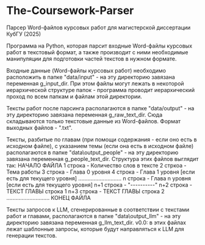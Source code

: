 # The-Coursework-Parser
Парсер Word-файлов курсовых работ для магистерской диссертации КубГУ (2025)

Программа на Python, которая парсит входные Word-файлы курсовых работ в текстовый формат, а также производит с ними необходимые манипуляции для подготовки частей текстов в нужном формате.

Входные данные (Word-файлы курсовых работ) необходимо расположить в папке "data/input" - на эту директорию завязана переменная g_input_dir.
При этом файлы могут лежать в некоторой иерархической структуре папок - программа проводит иерархический проход по всем папкам и файлам этой директории.

Тексты работ после парсинга располагаются в папке "data/output" - на эту директорию завязана переменная g_raw_text_dir.
Сюда складываются только текстовые данные из Word-файлов. 
Формат выходных файлов - ".txt".

Тексты, разбитые по главам (при помощи содержания - если оно есть в исходном файле), с указанием темы (если она есть в исходном файле) располагаются в папке "data\output_people" - на эту директорию завязана переменная g_people_text_dir.
Структура этих файлов выглядит так:
НАЧАЛО ФАЙЛА
1 строка   - Количество слов в тексте
2 стркоа   - Тема работы
3 строка   - Глава 0 уровня
4 строка   - Глава 1 уровня [если есть для текущего уровня]
............................
n строка   - Глава n уровня [если есть для текущего уровня]
n+1 строка - "----------"
n+2 строка - ТЕКСТ ГЛАВЫ строка 1
n+3 строка - ТЕКСТ ГЛАВЫ строка 2
............................
КОНЕЦ ФАЙЛА

Тексты запросов к LLM, сгенерированные в соответствии с текстами работ и главами, располагаются в папке "data\output_llm" - на эту директорию завязана переменная g_llm_text_dir.
v0.0: в этих файлах лежат шаблонные запросы, которые будут направляться к LLM для генерации текстов.
